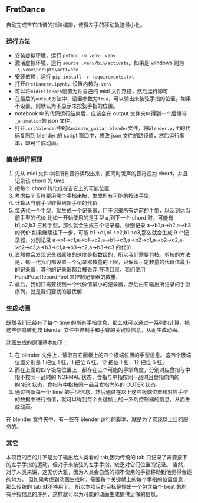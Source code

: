 ## FretDance

自动完成吉它曲谱的指法编排，使得左手的移动轨迹最小化。

### 运行方法

- 安装虚拟环境，运行 `python -m venv .venv`
- 激活虚拟环境，运行 `source .venv/bin/activate`。如果是 windows 则为 `.\.venv\Scripts\activate`
- 安装依赖，运行 `pip install -r requirements.txt`
- 打开`FretDancer.ipynb`，设置内核为`.venv`
- 可以将`midiFilePath`设置为你自己的 midi 文件路径，然后运行即可
- 在最后的`output`方法中，设置参数为`True`，可以输出未按弦手指的位置。如果不设置，则默认为不显示未按弦手指的位置。
- notebook 中的代码运行结束后，应该会在 output 文件夹中得到一个后缀带`_animation`的 json 文件，
- 打开`.src\blender`中的`Kamisato_guitar.blender`文件，将`blender.py`里的代码复制到 blender 的 script 窗口中，修改 json 文件的路径值，然后运行脚本，即可生成动画。

### 简单运行原理

1. 先从 midi 文件中把所有音符读取出来，把同时发声的音符视为 chord，并且记录该 chord 的 time.
2. 把每个 chord 转化成在吉它上的可能位置.
3. 考虑每个音符要用哪个手指来按，生成所有可能的按法手型.
4. 计算从当前手型转换到新手型的代价.
5. 每迭代一个手型，就生成一个记录器，用于记录所有之前的手型，以及到达当前手型的代价.比如一开始使用的是手型 a,到下一个 chord 时，可能有 b1,b2,b3 三种手型，那么就会生成三个记录器，分别记录 a->b1,a->b2,a->b3 的代价.如果继续往下一步，可能 b1->c1,b1->c2,b1->c3,那么就会生成 9 个记录器，分别记录 a->b1->c1,a->b1->c2,a->b1->c3,a->b2->c1,a->b2->c2,a->b2->c3,a->b3->c1,a->b3->c2,a->b3->c3 的代价.
6. 显然你会发现记录器膨胀的速度是指数级的，所以我们需要剪枝。剪枝的方法是，每一代我们都设置一个记录器数量的上限，只保留一定数量的代价值最小的记录器，其他的记录器都会被丢弃.在项目里，我们使用 HandPoseRecordPool 来控制记录器的数量.
7. 最后，我们只需要找到一个代价值最小的记录器，然后由它输出所记录的手型序列，就是我们要找的最优解.

### 生成动画

既然我们已经有了每个 time 的所有手指信息，那么就可以通过一系列的计算，把这些信息转化成 blender 文件中控制手和手臂的关键帧信息，从而生成动画.

动画生成的原理基本如下：

1. 在 blender 文件上，读取吉它面板上的四个极端位置的手型信息。这四个极端位置分别是 1 把位 1 弦，1 把位 6 弦，12 把位 1 弦，12 把位 6 弦。
2. 而在上面的四个极端位置上，都存在三个可能的手掌角度，分别对应食指与中指不按同一品时的 NORMAL 状态，食指与中指按同一品时且食指向内的 INNER 状态，食指与中指按同一品且食指向外的 OUTER 状态。
3. 通过判断每一个 time 的手型信息，然后通过在以上这些极端位置和对应手型的数据中进行插值，就可以得到每个关键帧上的一系列控制器的信息，从而生成动画。

在 blender 文件夹中，有一些在 blender 运行的脚本，就是为了实现以上目的服务的。

### 其它

本项目的目的并不是为了输出给人类看的 tab,因为传统的 tab 只记录了需要按下的左手手指的运动，但对于未按弦的左手手指，缺乏对它们位置的记录。
当然，对于人类来讲，这无伤大雅，因为人类会自然的把不使用的手指移动到他觉得合适的地方。
但如果考虑到动画生成时，需要每个关键帧上的每个手指的位置信息，那么传统的 tab 就不够用了。
所以本项目的目标是输出一个包含每个 beat 的所有手指信息的序列，这样就可以为可能的动画生成提供足够的信息。
